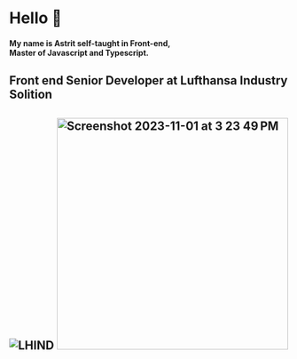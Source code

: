 <h1>Hello 👋</h1>

<h4>My name is Astrit self-taught in Front-end, <br>Master of Javascript and Typescript.<br>
 <h2> Front end Senior Developer at Lufthansa Industry Solition <h2>
  <img src="https://www.lufthansa-industry-solutions.com/fileadmin/_processed_/c/9/csm_digitalize-odours-en-lhind_70a1af162f.jpg" alt="LHIND" />

  <img width="417" alt="Screenshot 2023-11-01 at 3 23 49 PM" src="https://github.com/amarleku/amarleku/assets/15661025/058f28d1-24c7-41b9-8f42-c475988ad1ea">

 
